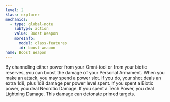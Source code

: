 ```yaml
---
level: 2
klass: explorer
mechanics:
  - type: global-note
    subType: action
    value: Boost Weapon
    moreInfo:
      model: class-features
      id: boost-weapon
name: Boost Weapon
---
```

By channeling either power from your Omni-tool or from your biotic reserves, you can boost the damage of your Personal
Armament. When you make an attack, you may spend a power slot. If you do, your shot deals an extra 1d8, plus 1d8
damage per power level spent. If you spent a Biotic power, you deal Necrotic Damage. If you spent a Tech Power,
you deal Lightning Damage. This damage can detonate primed targets.
